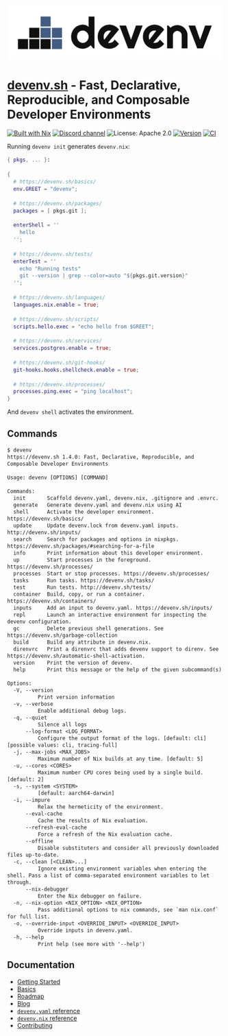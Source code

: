 <p align="center">
  <a href="https://devenv.sh">
    <picture>
      <source media="(prefers-color-scheme: light)" srcset="logos/devenv-horizontal-light-bg.svg">
      <source media="(prefers-color-scheme: dark)" srcset="logos/devenv-horizontal-dark-bg.svg">
      <img src="logos/devenv-horizontal-light-bg.svg" width="500px" alt="devenv logo">
    </picture>
  </a>
</p>

# [devenv.sh](https://devenv.sh) - Fast, Declarative, Reproducible, and Composable Developer Environments

[![Built with Nix](https://img.shields.io/static/v1?logo=nixos&logoColor=white&label=&message=Built%20with%20Nix&color=41439a)](https://builtwithnix.org)
[![Discord channel](https://img.shields.io/badge/dynamic/json?url=https%3A%2F%2Fdiscord.com%2Fapi%2Finvites%2FnaMgvexb6q%3Fwith_counts%3Dtrue&query=%24.approximate_member_count&logo=discord&logoColor=white&label=Discord%20users&color=green&style=flat)](https://discord.gg/naMgvexb6q)
![License: Apache 2.0](https://img.shields.io/github/license/cachix/devenv)
[![Version](https://img.shields.io/github/v/release/cachix/devenv?color=green&label=version&sort=semver)](https://github.com/cachix/devenv/releases)
[![CI](https://github.com/cachix/devenv/actions/workflows/buildtest.yml/badge.svg)](https://github.com/cachix/devenv/actions/workflows/buildtest.yml?branch=main)

Running ``devenv init`` generates ``devenv.nix``:

```nix
{ pkgs, ... }:

{
  # https://devenv.sh/basics/
  env.GREET = "devenv";

  # https://devenv.sh/packages/
  packages = [ pkgs.git ];

  enterShell = ''
    hello
  '';

  # https://devenv.sh/tests/
  enterTest = ''
    echo "Running tests"
    git --version | grep --color=auto "${pkgs.git.version}"
  '';

  # https://devenv.sh/languages/
  languages.nix.enable = true;

  # https://devenv.sh/scripts/
  scripts.hello.exec = "echo hello from $GREET";

  # https://devenv.sh/services/
  services.postgres.enable = true;

  # https://devenv.sh/git-hooks/
  git-hooks.hooks.shellcheck.enable = true;

  # https://devenv.sh/processes/
  processes.ping.exec = "ping localhost";
}

```

And ``devenv shell`` activates the environment.

## Commands

```
$ devenv
https://devenv.sh 1.4.0: Fast, Declarative, Reproducible, and Composable Developer Environments

Usage: devenv [OPTIONS] [COMMAND]

Commands:
  init       Scaffold devenv.yaml, devenv.nix, .gitignore and .envrc.
  generate   Generate devenv.yaml and devenv.nix using AI
  shell      Activate the developer environment. https://devenv.sh/basics/
  update     Update devenv.lock from devenv.yaml inputs. http://devenv.sh/inputs/
  search     Search for packages and options in nixpkgs. https://devenv.sh/packages/#searching-for-a-file
  info       Print information about this developer environment.
  up         Start processes in the foreground. https://devenv.sh/processes/
  processes  Start or stop processes. https://devenv.sh/processes/
  tasks      Run tasks. https://devenv.sh/tasks/
  test       Run tests. http://devenv.sh/tests/
  container  Build, copy, or run a container. https://devenv.sh/containers/
  inputs     Add an input to devenv.yaml. https://devenv.sh/inputs/
  repl       Launch an interactive environment for inspecting the devenv configuration.
  gc         Delete previous shell generations. See https://devenv.sh/garbage-collection
  build      Build any attribute in devenv.nix.
  direnvrc   Print a direnvrc that adds devenv support to direnv. See https://devenv.sh/automatic-shell-activation.
  version    Print the version of devenv.
  help       Print this message or the help of the given subcommand(s)

Options:
  -V, --version
          Print version information
  -v, --verbose
          Enable additional debug logs.
  -q, --quiet
          Silence all logs
      --log-format <LOG_FORMAT>
          Configure the output format of the logs. [default: cli] [possible values: cli, tracing-full]
  -j, --max-jobs <MAX_JOBS>
          Maximum number of Nix builds at any time. [default: 5]
  -u, --cores <CORES>
          Maximum number CPU cores being used by a single build. [default: 2]
  -s, --system <SYSTEM>
          [default: aarch64-darwin]
  -i, --impure
          Relax the hermeticity of the environment.
      --eval-cache
          Cache the results of Nix evaluation.
      --refresh-eval-cache
          Force a refresh of the Nix evaluation cache.
      --offline
          Disable substituters and consider all previously downloaded files up-to-date.
  -c, --clean [<CLEAN>...]
          Ignore existing environment variables when entering the shell. Pass a list of comma-separated environment variables to let through.
      --nix-debugger
          Enter the Nix debugger on failure.
  -n, --nix-option <NIX_OPTION> <NIX_OPTION>
          Pass additional options to nix commands, see `man nix.conf` for full list.
  -o, --override-input <OVERRIDE_INPUT> <OVERRIDE_INPUT>
          Override inputs in devenv.yaml.
  -h, --help
          Print help (see more with '--help')
```

## Documentation

- [Getting Started](https://devenv.sh/getting-started/)
- [Basics](https://devenv.sh/basics/)
- [Roadmap](https://devenv.sh/roadmap/)
- [Blog](https://devenv.sh/blog/)
- [`devenv.yaml` reference](https://devenv.sh/reference/yaml-options/)
- [`devenv.nix` reference](https://devenv.sh/reference/options/)
- [Contributing](https://devenv.sh/community/contributing/)
